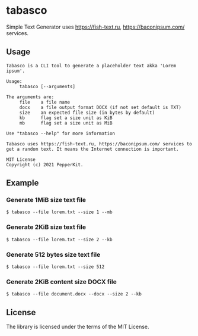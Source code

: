# tabasco
Simple Text Generator uses https://fish-text.ru, https://baconipsum.com/ services.

## Usage

```
Tabasco is a CLI tool to generate a placeholder text akka 'Lorem ipsum'.

Usage:
	 tabasco [--arguments]

The arguments are:
	 file 	 a file name
	 docx 	 a file output format DOCX (if not set default is TXT)
	 size 	 an expected file size (in bytes by default)
	 kb 	 flag set a size unit as KiB
	 mb 	 flag set a size unit as MiB

Use "tabasco --help" for more information

Tabasco uses https://fish-text.ru, https://baconipsum.com/ services to get a random text. It means the Internet connection is important.

MIT License
Copyright (c) 2021 PepperKit.
```

## Example

### Generate 1MiB size text file

```
$ tabasco --file lorem.txt --size 1 --mb
```

### Generate 2KiB size text file

```
$ tabasco --file lorem.txt --size 2 --kb
```

### Generate 512 bytes size text file

```
$ tabasco --file lorem.txt --size 512
```

### Generate 2KiB content size DOCX file

```
$ tabasco --file document.docx --docx --size 2 --kb
```

## License

The library is licensed under the terms of the MIT License.
